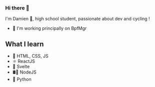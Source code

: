 ### Hi there 👋
I'm Damien 🐙, high school student, passionate about dev and cycling !
- 🚀 I'm working principally on BpfMgr
## What I learn
- 📙 HTML, CSS, JS
- ⚛ ReactJS
- 🧪 Svelte
- 🛢🔋 NodeJS
- 🐍 Python

<!--
**DamienSn/DamienSn** is a ✨ _special_ ✨ repository because its `README.md` (this file) appears on your GitHub profile.

Here are some ideas to get you started:

- 🔭 I’m currently working on ...
- 🌱 I’m currently learning ...
- 👯 I’m looking to collaborate on ...
- 🤔 I’m looking for help with ...
- 💬 Ask me about ...
- 📫 How to reach me: ...
- 😄 Pronouns: ...
- ⚡ Fun fact: ...
-->
